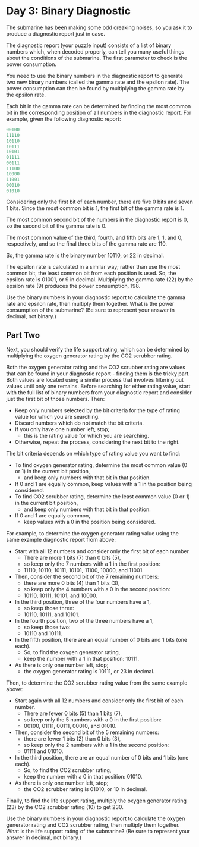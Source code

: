 # Day 3: Binary Diagnostic

The submarine has been making some odd creaking noises,
so you ask it to produce a diagnostic report just in case.

The diagnostic report (your puzzle input) consists of a list of
binary numbers which, when decoded properly, can tell you many
useful things about the conditions of the submarine.
The first parameter to check is the power consumption.

You need to use the binary numbers in the diagnostic
report to generate two new binary numbers (called the gamma
rate and the epsilon rate). The power consumption can then be
found by multiplying the gamma rate by the epsilon rate.

Each bit in the gamma rate can be determined by finding the
most common bit in the corresponding position of all numbers
in the diagnostic report. For example, given the following diagnostic report:

```scala
00100
11110
10110
10111
10101
01111
00111
11100
10000
11001
00010
01010
```

Considering only the first bit of each number,
there are five 0 bits and seven 1 bits.
Since the most common bit is 1, the first bit of the gamma rate is 1.

The most common second bit of the numbers in the diagnostic report is 0,
so the second bit of the gamma rate is 0.

The most common value of the third, fourth, and fifth bits are
1, 1, and 0, respectively, and so the final three bits of the gamma rate are 110.

So, the gamma rate is the binary number 10110, or 22 in decimal.

The epsilon rate is calculated in a similar way;
rather than use the most common bit, the least common bit
from each position is used. So, the epsilon rate is 01001, or 9 in decimal.
Multiplying the gamma rate (22) by the epsilon rate (9)
produces the power consumption, 198.

Use the binary numbers in your diagnostic report to calculate
the gamma rate and epsilon rate, then multiply them together.
What is the power consumption of the submarine?
(Be sure to represent your answer in decimal, not binary.)

## Part Two

Next, you should verify the life support rating, which can be determined
by multiplying the oxygen generator rating by the CO2 scrubber rating.

Both the oxygen generator rating and the CO2 scrubber rating are values
that can be found in your diagnostic report - finding them is the tricky part.
Both values are located using a similar process that involves
filtering out values until only one remains. Before searching for either
rating value, start with the full list of binary numbers from your
diagnostic report and consider just the first bit of those numbers. Then:

- Keep only numbers selected by the bit criteria for the
type of rating value for which you are searching.
- Discard numbers which do not match the bit criteria.
- If you only have one number left, stop;
  - this is the rating value for which you are searching.
- Otherwise, repeat the process, considering the next bit to the right.

The bit criteria depends on which type of rating value you want to find:

- To find oxygen generator rating, determine the most common
value (0 or 1) in the current bit position,
  - and keep only numbers with that bit in that position.
- If 0 and 1 are equally common, keep values with a 1 in the position being considered.
- To find CO2 scrubber rating, determine the least common value
  (0 or 1) in the current bit position,
  - and keep only numbers with that bit in that position.
- If 0 and 1 are equally common,
  - keep values with a 0 in the position being considered.

For example, to determine the oxygen generator rating value
using the same example diagnostic report from above:

- Start with all 12 numbers and consider only the first bit of each number.
  - There are more 1 bits (7) than 0 bits (5),
  - so keep only the 7 numbers with a 1 in the first position:
  - 11110, 10110, 10111, 10101, 11100, 10000, and 11001.
- Then, consider the second bit of the 7 remaining numbers:
  - there are more 0 bits (4) than 1 bits (3),
  - so keep only the 4 numbers with a 0 in the second position:
  - 10110, 10111, 10101, and 10000.
- In the third position, three of the four numbers have a 1,
  - so keep those three:
  - 10110, 10111, and 10101.
- In the fourth position, two of the three numbers have a 1,
  - so keep those two:
  - 10110 and 10111.
- In the fifth position, there are an equal number of 0 bits and 1 bits (one each).
  - So, to find the oxygen generator rating,
  - keep the number with a 1 in that position: 10111.
- As there is only one number left, stop;
  - the oxygen generator rating is 10111, or 23 in decimal.

Then, to determine the CO2 scrubber rating value from the same example above:

- Start again with all 12 numbers and consider only the first bit of each number.
  - There are fewer 0 bits (5) than 1 bits (7),
  - so keep only the 5 numbers with a 0 in the first position:
  - 00100, 01111, 00111, 00010, and 01010.
- Then, consider the second bit of the 5 remaining numbers:
  - there are fewer 1 bits (2) than 0 bits (3),
  - so keep only the 2 numbers with a 1 in the second position:
  - 01111 and 01010.
- In the third position, there are an equal number of 0 bits and 1 bits (one each).
  - So, to find the CO2 scrubber rating,
  - keep the number with a 0 in that position: 01010.
- As there is only one number left, stop;
  - the CO2 scrubber rating is 01010, or 10 in decimal.

Finally, to find the life support rating, multiply the oxygen
generator rating (23) by the CO2 scrubber rating (10) to get 230.

Use the binary numbers in your diagnostic report to calculate the
oxygen generator rating and CO2 scrubber rating, then multiply them together.
What is the life support rating of the submarine?
(Be sure to represent your answer in decimal, not binary.)
